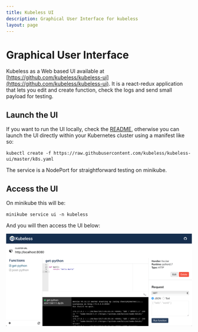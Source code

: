 ```yaml
---
title: Kubeless UI
description: Graphical User Interface for kubeless
layout: page
---
```


# Graphical User Interface

Kubeless as a Web based UI available at [https://github.com/kubeless/kubeless-ui](https://github.com/kubeless/kubeless-ui). It is a react-redux application that lets you edit and create function, check the logs and send small payload for testing.


## Launch the UI

If you want to run the UI locally, check the [README](https://github.com/kubeless/kubeless-ui/blob/master/README.md), otherwise you can launch the UI directly within your Kubernetes cluster using a manifest like so:

~~~
kubectl create -f https://raw.githubusercontent.com/kubeless/kubeless-ui/master/k8s.yaml
~~~

The service is a NodePort for straightforward testing on minikube.

## Access the UI

On minikube this will be:

~~~
minikube service ui -n kubeless
~~~

And you will then access the UI below:

![A screenshot for the Kubeless UI](/assets/images/kubeless-ui.png)

